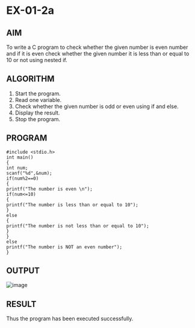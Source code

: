 # EX-01-2a
## AIM
To write a C program to check whether the given number is even number and if it is even check whether the given number it is less than or equal to 10 or not using nested if.
## ALGORITHM
1. Start the program.
2. Read one variable.
3. Check whether the given number is odd or even using if and else.
4. Display the result.
5. Stop the program.
## PROGRAM
```
#include <stdio.h>
int main()
{
int num;
scanf("%d",&num);
if(num%2==0)
{
printf("The number is even \n");
if(num<=10)
{
printf("The number is less than or equal to 10");
}
else
{
printf("The number is not less than or equal to 10");
}
}
else
printf("The number is NOT an even number");
}
```
## OUTPUT
![image](https://github.com/Yogabharathi3/1/assets/118899387/acc9e010-acd6-47e1-a5cc-553a0ffefa13)
## RESULT
Thus the program  has been executed successfully.
